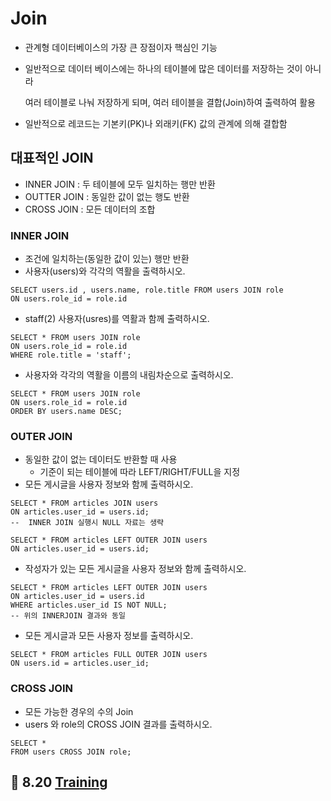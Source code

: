 # Join

- 관계형 데이터베이스의 가장 큰 장점이자 핵심인 기능

- 일반적으로 데이터 베이스에는 하나의 테이블에 많은 데이터를 저장하는 것이 아니라 

  여러 테이블로 나눠 저장하게 되며, 여러 테이블을 결합(Join)하여 출력하여 활용

- 일반적으로 레코드는 기본키(PK)나 외래키(FK) 값의 관계에 의해 결합함

## 대표적인 JOIN

- INNER JOIN : 두 테이블에 모두 일치하는 행만 반환
- OUTTER JOIN : 동일한 값이 없는 행도 반환
- CROSS JOIN : 모든 데이터의 조합



### INNER JOIN 

- 조건에 일치하는(동일한 값이 있는)  행만 반환
- 사용자(users)와 각각의 역활을 출력하시오.

```sqlite
SELECT users.id , users.name, role.title FROM users JOIN role
ON users.role_id = role.id
```

- staff(2) 사용자(usres)를 역활과 함께 출력하시오.

```sqlite
SELECT * FROM users JOIN role
ON users.role_id = role.id
WHERE role.title = 'staff';
```

- 사용자와 각각의 역활을 이름의 내림차순으로 출력하시오.

```sqlite
SELECT * FROM users JOIN role
ON users.role_id = role.id
ORDER BY users.name DESC;
```



### OUTER JOIN

- 동일한 값이 없는 데이터도 반환할 때 사용
  - 기준이 되는 테이블에 따라 LEFT/RIGHT/FULL을 지정
- 모든 게시글을 사용자 정보와 함께 출력하시오.

```sqlite
SELECT * FROM articles JOIN users
ON articles.user_id = users.id;
--  INNER JOIN 실행시 NULL 자료는 생략
```

```sqlite
SELECT * FROM articles LEFT OUTER JOIN users
ON articles.user_id = users.id;
```

- 작성자가 있는 모든 게시글을 사용자 정보와 함께 출력하시오.

```sqlite
SELECT * FROM articles LEFT OUTER JOIN users
ON articles.user_id = users.id
WHERE articles.user_id IS NOT NULL;
-- 위의 INNERJOIN 결과와 동일
```

- 모든 게시글과 모든 사용자 정보를 출력하시오.

```sqlite
SELECT * FROM articles FULL OUTER JOIN users
ON users.id = articles.user_id;
```



### CROSS JOIN 

- 모든 가능한 경우의 수의 Join
- users 와 role의 CROSS JOIN 결과를 출력하시오.

```sqlite
SELECT * 
FROM users CROSS JOIN role;
```



## 💪 8.20 [Training](https://github.com/suyoung049/TIL/blob/master/8week/8.19_practice/%EC%8B%A4%EC%8A%B5_05.md)




